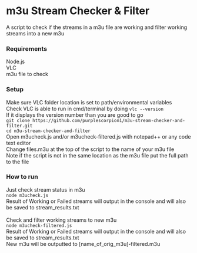 # m3u Stream Checker & Filter
A script to check if the streams in a m3u file are working and filter working streams into a new m3u 

### Requirements
Node.js <br>
VLC <br>
m3u file to check <br>

### Setup
Make sure VLC folder location is set to path/environmental variables <br>
Check VLC is able to run in cmd/terminal by doing ```vlc --version``` <br>
If it displays the version number than you are good to go <br>
``` git clone https://github.com/purplescorpion1/m3u-stream-checker-and-filter.git ``` <br>
``` cd m3u-stream-checker-and-filter ``` <br>
Open m3ucheck.js and/or m3ucheck-filtered.js with notepad++ or any code text editor <br>
Change files.m3u at the top of the script to the name of your m3u file <br>
Note if the script is not in the same location as the m3u file put the full path to the file <br>

### How to run
Just check stream status in m3u <br>
``` node m3ucheck.js ``` <br>
Result of Working or Failed streams will output in the console and will also be saved to stream_results.txt <br>
<br>
Check and filter working streams to new m3u <br>
``` node m3ucheck-filtered.js ``` <br>
Result of Working or Failed streams will output in the console and will also be saved to stream_results.txt <br>
New m3u will be outputted to [name_of_orig_m3u]-filtered.m3u
